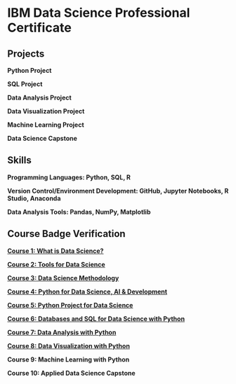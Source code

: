 # IBM Data Science Professional Certificate #

## Projects ##
**Python Project**

**SQL Project**

**Data Analysis Project**

**Data Visualization Project**

**Machine Learning Project**

**Data Science Capstone**

## Skills ##
**Programming Languages: Python, SQL, R**

**Version Control/Environment Development: GitHub, Jupyter Notebooks, R Studio, Anaconda**

**Data Analysis Tools: Pandas, NumPy, Matplotlib**

## Course Badge Verification ##
**[Course 1: What is Data Science?](https://www.credly.com/earner/earned/badge/1cc14b43-c1b5-4b9c-af55-40b9733d29de)**

**[Course 2: Tools for Data Science](https://www.credly.com/badges/3c49c039-7e72-430b-915d-a722096b1161)**

**[Course 3: Data Science Methodology](https://www.credly.com/badges/fcdeac2f-ea17-4f14-8dd3-f3205125f6c8)**

**[Course 4: Python for Data Science, AI & Development](https://www.credly.com/badges/671db598-ec5e-4166-847f-ad3595f56a20)**

**[Course 5: Python Project for Data Science](https://www.credly.com/earner/earned/badge/98aea2ff-0358-43a7-a796-4b0911de0f90)**

**[Course 6: Databases and SQL for Data Science with Python](https://www.credly.com/earner/earned/badge/0fae05c1-217d-47f2-8492-4e83a061c062)**

**[Course 7: Data Analysis with Python](https://www.credly.com/earner/earned/badge/0fae05c1-217d-47f2-8492-4e83a061c062)**

**[Course 8: Data Visualization with Python](https://www.credly.com/earner/earned/badge/0fae05c1-217d-47f2-8492-4e83a061c062)**

**Course 9: Machine Learning with Python**

**Course 10: Applied Data Science Capstone**
